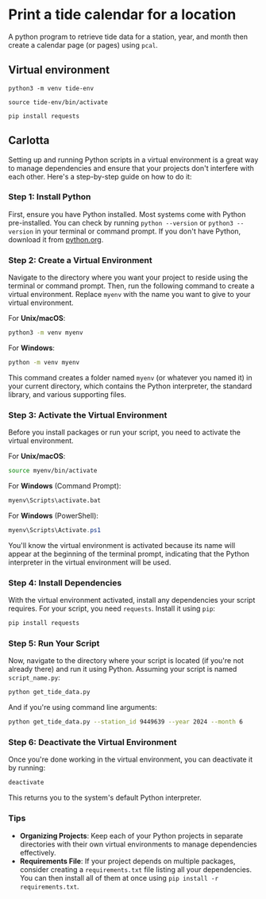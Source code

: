 # Print a tide calendar for a location

A python program to retrieve tide data for a station, year, and month then create a calendar page (or pages) using `pcal`.

## Virtual environment

`python3 -m venv tide-env`

`source tide-env/bin/activate`

`pip install requests`

## Carlotta

Setting up and running Python scripts in a virtual environment is a great way to manage dependencies and ensure that your projects don't interfere with each other. Here's a step-by-step guide on how to do it:

### Step 1: Install Python

First, ensure you have Python installed. Most systems come with Python pre-installed. You can check by running `python --version` or `python3 --version` in your terminal or command prompt. If you don't have Python, download it from [python.org](https://www.python.org/).

### Step 2: Create a Virtual Environment

Navigate to the directory where you want your project to reside using the terminal or command prompt. Then, run the following command to create a virtual environment. Replace `myenv` with the name you want to give to your virtual environment.

For **Unix/macOS**:

```bash
python3 -m venv myenv
```

For **Windows**:

```cmd
python -m venv myenv
```

This command creates a folder named `myenv` (or whatever you named it) in your current directory, which contains the Python interpreter, the standard library, and various supporting files.

### Step 3: Activate the Virtual Environment

Before you install packages or run your script, you need to activate the virtual environment.

For **Unix/macOS**:

```bash
source myenv/bin/activate
```

For **Windows** (Command Prompt):

```cmd
myenv\Scripts\activate.bat
```

For **Windows** (PowerShell):

```powershell
myenv\Scripts\Activate.ps1
```

You'll know the virtual environment is activated because its name will appear at the beginning of the terminal prompt, indicating that the Python interpreter in the virtual environment will be used.

### Step 4: Install Dependencies

With the virtual environment activated, install any dependencies your script requires. For your script, you need `requests`. Install it using `pip`:

```bash
pip install requests
```

### Step 5: Run Your Script

Now, navigate to the directory where your script is located (if you're not already there) and run it using Python. Assuming your script is named `script_name.py`:

```bash
python get_tide_data.py
```

And if you're using command line arguments:

```bash
python get_tide_data.py --station_id 9449639 --year 2024 --month 6
```

### Step 6: Deactivate the Virtual Environment

Once you're done working in the virtual environment, you can deactivate it by running:

```bash
deactivate
```

This returns you to the system's default Python interpreter.

### Tips

- **Organizing Projects**: Keep each of your Python projects in separate directories with their own virtual environments to manage dependencies effectively.
- **Requirements File**: If your project depends on multiple packages, consider creating a `requirements.txt` file listing all your dependencies. You can then install all of them at once using `pip install -r requirements.txt`.
